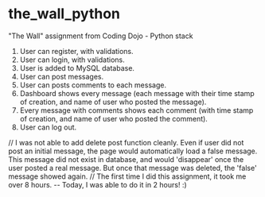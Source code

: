 # the_wall_python
"The Wall" assignment from Coding Dojo - Python stack 

1. User can register, with validations. 
2. User can login, with validations. 
3. User is added to MySQL database. 
4. User can post messages. 
5. User can posts comments to each message. 
6. Dashboard shows every message (each message with their time stamp of creation, and name of user who posted the message). 
7. Every message with comments shows each comment (with time stamp of creation, and name of user who posted the comment). 
8. User can log out. 

// I was not able to add delete post function cleanly.  Even if user did not post an initial message, the page would automatically load a false message. 
This message did not exist in database, and would 'disappear' once the user posted a real message.  But once that message was deleted, the 'false' message showed again. 
// The first time I did this assignment, it took me over 8 hours.  -- Today, I was able to do it in 2 hours! :)
